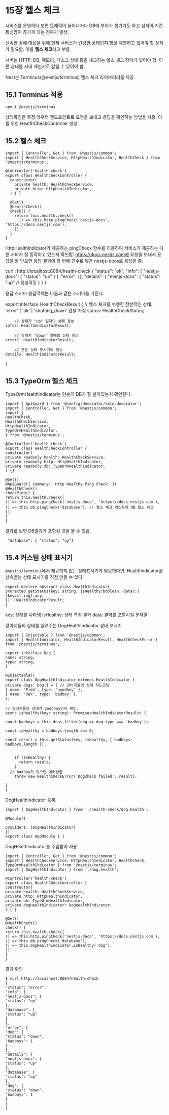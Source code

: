 # 15장 헬스 체크

서비스를 운영하다 보면 트래픽이 늘어나거나 DB에 부하가 생기기도 하고 심지어 기간 통신망이 끊기게 되는 경우가 발생.

신속한 장애 대응을 위해 현재 서비스가 건강한 상태인지 항상 체크하고 있어야 할 장치가 필요함. 이를 **헬스 체크**라고 부름

서버는 HTTP, DB, 메모리, 디스크 상태 등을 체크하는 헬스 체크 장치가 있어야 함. 이런 상태를 사내 메신저로 알릴 수 있어야 함.

Nest는 Terminus(@nestjs/terminus) 헬스 체크 라이브러리를 제공.

## 15.1 Terminus 적용

`npm i @nestjs/terminus`

상태확인은 특정 라우터 엔드포인트로 요청을 보내고 응답을 확인하는 방법을 사용. 이를 위한 HealthCheckContorller 생성.

## 15.2 헬스 체크

```
import { Controller, Get } from '@nestjs/common';
import { HealthCheckService, HttpHealthIndicator, HealthCheck } from '@nestjs/terminus';

@Controller('health-check')
export class HealthCheckController {
  constructor(
    private health: HealthCheckService,
    private http: HttpHealthIndicator,
  ) { }

  @Get()
  @HealthCheck()
  check() {
    return this.health.check([
      () => this.http.pingCheck('nestjs-docs', 'https://docs.nestjs.com'),
    ]);
  }
}

```

HttpHealthIndicator가 제공하는 pingCheck 함수를 이용하여 서비스가 제공하는 다른 서버가 잘 동작하고 있는지 확인함. https://docs.nestjs.com에 요청을 보내서 응답을 잘 받으면 응답 결과에 첫 번째 인수로 넣은 nestjs-dcos로 응답을 줌.

curl : http://localhost:8084/health-check
{
"status": "ok",
"info": {
"nestjs-docs": {
"status": "up"
}
},
"error": {},
"details": {
"nestjs-docs": {
"status": "up" // 정상작동
}
}
}

응답 스키마
응답객체는 다음과 같은 스키마를 가진다.

export interface HealthCheckResult {
// 헬스 체크를 수행한 전반적인 상태. 'error' | 'ok' | 'shutting_down' 값을 가짐
status: HealthCheckStatus;

        // 상태가 "up" 일때의 상태 정보
    info?: HealthIndicatorResult;

        // 상태가 "down" 일때의 상태 정보
    error?: HealthIndicatorResult;

        // 모든 상태 표시기의 정보
    details: HealthIndicatorResult;

}

## 15.3 TypeOrm 헬스 체크

TypeOrmHealthIndicator는 단순히 DB가 잘 살아있는지 확인한다.

```
import { ApiGuard } from '@config/decorator/role.decorator';
import { Controller, Get } from '@nestjs/common';
import {
HealthCheck,
HealthCheckService,
HttpHealthIndicator,
TypeOrmHealthIndicator,
} from '@nestjs/terminus';

@Controller('health-check')
export class HealthCheckController {
constructor(
private readonly health: HealthCheckService,
private readonly http: HttpHealthIndicator,
private readonly db: TypeOrmHealthIndicator,
) {}

@Get()
@ApiGuard({ summary: 'Http Healthy Ping Check' })
@HealthCheck()
checkPing() {
return this.health.check([
() => this.http.pingCheck('nestjs-docs', 'https://docs.nestjs.com'),
() => this.db.pingCheck('database'), // 헬스 체크 리스트에 DB 헬스 체크
]);
}
}

```

결과를 보면 DB결과가 포함된 것을 볼 수 있음.

```
 "database": { "status": "up"}
```

## 15.4 커스텀 상태 표시기

`@nestjs/terminus`에서 제공하지 않는 상태표시기가 필요하다면, HealthIndicator를 상속받는 상태 표시기를 직접 만들 수 있다.

```
export declare abstract class HealthIndicator{
prorected getStatus(key: string, isHealthy:boolean, data?:{
[key:string]:any;
}): HealthIndicatorResult;
}
```

key: 상태를 나타냄
isHealthy: 상태 측정 결과
data: 결과를 포함시킬 문자열

강아지들의 상태를 알려주는 DogHealthIndicator 상태 포시기

```
import { Injectable } from '@nestjs/common';
import { HealthIndicator, HealthIndicatorResult, HealthCheckError } from '@nestjs/terminus';

export interface Dog {
name: string;
type: string;
}

@Injectable()
export class DogHealthIndicator extends HealthIndicator {
private dogs: Dog[] = [ // 강아지들의 상태 하드코딩
{ name: 'Fido', type: 'goodboy' },
{ name: 'Rex', type: 'badboy' },
];

// 강아지들의 상태가 goodboy인지 확인.
async isHealthy(key: string): Promise<HealthIndicatorResult> {

const badboys = this.dogs.filter(dog => dog.type === 'badboy');

const isHealthy = badboys.length === 0;

const result = this.getStatus(key, isHealthy, { badboys: badboys.length });


    if (isHealthy) {
      return result;
    }
  // badboy가 있으면 에러반환
    throw new HealthCheckError('Dogcheck failed', result);

}
}
```

DogHealthIndicator 등록

```
import { DogHealthIndicator } from './health-check/dog.health';

@Module({
...
providers: [DogHealthIndicator]
})
export class AppModule { }
```

DogHealthIndicator를 주입받아 사용

```
import { Controller, Get } from '@nestjs/common';
import { HealthCheckService, HttpHealthIndicator, HealthCheck, TypeOrmHealthIndicator } from '@nestjs/terminus';
import { DogHealthIndicator } from './dog.health';

@Controller('health-check')
export class HealthCheckController {
constructor(
private health: HealthCheckService,
private http: HttpHealthIndicator,
private db: TypeOrmHealthIndicator,
private dogHealthIndicator: DogHealthIndicator,
) { }

@Get()
@HealthCheck()
check() {
return this.health.check([
() => this.http.pingCheck('nestjs-docs', 'https://docs.nestjs.com'),
() => this.db.pingCheck('database'),
() => this.dogHealthIndicator.isHealthy('dog'),
]);
}
}
```

결과 확인

```
$ curl http://localhost:8084/health-check
{
"status": "error",
"info": {
"nestjs-docs": {
"status": "up"
},
"database": {
"status": "up"
}
},
"error": {
"dog": {
"status": "down",
"badboys": 1
}
},
"details": {
"nestjs-docs": {
"status": "up"
},
"database": {
"status": "up"
},
"dog": {
"status": "down",
"badboys": 1
}
}
}
```
